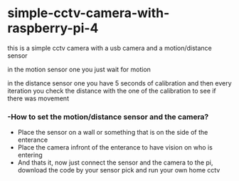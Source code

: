 # simple-cctv-camera-with-raspberry-pi-4

this is a simple cctv camera with a usb camera and a motion/distance sensor

in the motion sensor one you just wait for motion

in the distance sensor one you have 5 seconds of calibration and then every iteration you check the distance with the one of the calibration to see if there was movement


<h3>-How to set the motion/distance sensor and the camera?</h3>
<ul>
  <li>Place the sensor on a wall or something that is on the side of the enterance</li>
  <li>Place the camera infront of the enterance to have vision on who is entering</li>
  <li>And thats it, now just connect the sensor and the camera to the pi, download the code by your sensor pick and run your own home cctv</li>
</ul>
